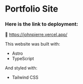 # Portfolio Site

### Here is the link to deployment:  
🔗 https://johnpierre.vercel.app/

This website was built with:  
- Astro
- TypeScript

And styled with:  
- Tailwind CSS

